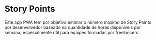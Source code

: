 # Story Points

Este app PWA tem por objetivo estimar o número máximo de Story Points por desenvolvedor baseado na quantidade de horas disponíveis por semana, especialmente útil para equipes formadas por freelancers.

